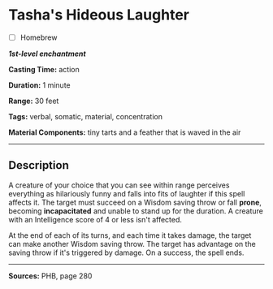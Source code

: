 # Tasha's Hideous Laughter

- [ ] Homebrew

***1st-level enchantment***

**Casting Time:** action

**Duration:** 1 minute

**Range:** 30 feet

**Tags:** verbal, somatic, material, concentration

**Material Components:** tiny tarts and a feather that is waved in the air

---

## Description
A creature of your choice that you can see within range perceives everything as hilariously funny and falls into fits of laughter if this spell affects it.
The target must succeed on a Wisdom saving throw or fall **prone**, becoming **incapacitated** and unable to stand up for the duration.
A creature with an Intelligence score of 4 or less isn't affected.

At the end of each of its turns, and each time it takes damage, the target can make another Wisdom saving throw.
The target has advantage on the saving throw if it's triggered by damage.
On a success, the spell ends.

---

**Sources:** PHB, page 280
